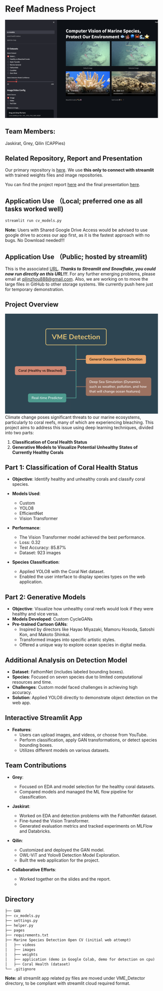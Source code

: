 # Reef Madness Project
![Enjoy our Reef Madness](https://github.com/QilinZhou56/VME_Detector/blob/main/ReefMadness.png)
## Team Members:
Jaskirat, Grey, Qilin (CAPPies)

## Related Repository, Report and Presentation
Our primary repository is [here](https://github.com/jaskcodes/Reef-madness/tree/main/detection_opencv_streamlit/application). We use **this only to connect with streamlit** with trained weights files and image repositories. 

You can find the project report [here](https://github.com/QilinZhou56/VME_Detector/blob/main/project_report.pdf) and the final presentation [here](https://github.com/QilinZhou56/VME_Detector/blob/main/presentation.pdf).

## 

## Application Use （Local; preferred one as all tasks worked well)
```bash
streamlit run cv_models.py
```
**Note:** Users with Shared Google Drive Access would be advised to use google drive to access our app first, as it is the fastest approach with no bugs. No Download needed!!!
## Application Use （Public; hosted by streamlit)
This is the associated [URL](https://vmedetector-7bsaxaqq9o7wrahnbnbqxk.streamlit.app/). ***Thanks to Streamlit and Snowflake, you could now run directly on this URL!!!***. For any further emerging problems, please email at [qilinzhou888@gmail.com](mailto:qilinzhou888@gmail.com). Also, we are working on to move the large files in GitHub to other storage systems. We currently push here just for temporary demonstration.

## Project Overview
![schema](Marine%20Species%20Detection%20OpenCV/schema.png)
Climate change poses significant threats to our marine ecosystems, particularly to coral reefs, many of which are experiencing bleaching. This project aims to address this issue using deep learning techniques, divided into two parts: 

1. **Classification of Coral Health Status**
2. **Generative Models to Visualize Potential Unhealthy States of Currently Healthy Corals**

## Part 1: Classification of Coral Health Status

- **Objective**: Identify healthy and unhealthy corals and classify coral species.
- **Models Used**: 
  - Custom
  - YOLO8
  - EfficientNet
  - Vision Transformer

- **Performance**: 
  - The Vision Transformer model achieved the best performance.
  - Loss: 0.32
  - Test Accuracy: 85.87%
  - Dataset: 923 images

- **Species Classification**:
  - Applied YOLO8 with the Coral Net dataset.
  - Enabled the user interface to display species types on the web application.

## Part 2: Generative Models

- **Objective**: Visualize how unhealthy coral reefs would look if they were healthy and vice versa.
- **Models Developed**: Custom CycleGANs
- **Pre-trained Cartoon GANs**:
  - Inspired by directors like Hayao Miyazaki, Mamoru Hosoda, Satoshi Kon, and Makoto Shinkai.
  - Transformed images into specific artistic styles.
  - Offered a unique way to explore ocean species in digital media.

## Additional Analysis on Detection Model

- **Dataset**: FathomNet (includes labeled bounding boxes).
- **Species**: Focused on seven species due to limited computational resources and time.
- **Challenges**: Custom model faced challenges in achieving high accuracy.
- **Solution**: Applied YOLO8 directly to demonstrate object detection on the web app.

## Interactive Streamlit App

- **Features**:
  - Users can upload images, and videos, or choose from YouTube.
  - Perform classification, apply GAN transformations, or detect species bounding boxes.
  - Utilizes different models on various datasets.

## Team Contributions

- **Grey**:
  - Focused on EDA and model selection for the healthy coral datasets.
  - Compared models and managed the ML flow pipeline for classification.

- **Jaskirat**:
  - Worked on EDA and detection problems with the FathomNet dataset.
  - Fine-tuned the Vision Transformer.
  - Generated evaluation metrics and tracked experiments on MLFlow and Databricks.

- **Qilin**:
  - Customized and deployed the GAN model.
  - OWL-ViT and Yolov8 Detection Model Exploration.
  - Built the web application for the project.

- **Collaborative Efforts**:
  - Worked together on the slides and the report.
  - 
## Directory 
```plaintext
├── GAN
├── cv_models.py
├── settings.py
├── helper.py
├── pages
├── requirements.txt
├── Marine Species Detection Open CV (initial web attempt)
│   ├── videos
│   ├── images
│   ├── weights
│   ├── application (demo in Google Colab, demo for detection on cpu)
│   ├── Coral Health (dataset)
└── .gitignore
```
**Note:** all streamlit app related py files are moved under VME_Detector directory, to be compliant with streamlit cloud required format.


